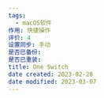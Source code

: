 ```yaml
---
tags:
  - macOS软件
作用: 快捷操作
评价: 4
设置同步: 手动
是否已备份:
是否已重装:
title: One Switch
date created: 2023-02-28
date modified: 2023-03-07
---
```

